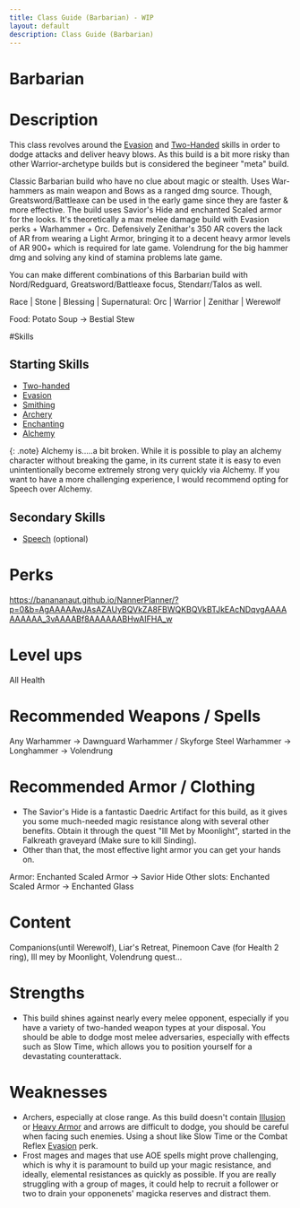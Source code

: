```yaml
---
title: Class Guide (Barbarian) - WIP
layout: default
description: Class Guide (Barbarian) 
---
```


# Barbarian

# Description
This class revolves around the [Evasion](..\..\08-SkillAnalysis\Evasion) and [Two-Handed](..\..\08-SkillAnalysis\Two-Handed) skills in order to dodge attacks and deliver heavy blows. As this build is a bit more risky than other Warrior-archetype builds but is considered the begineer "meta" build.

Classic Barbarian build who have no clue about magic or stealth. Uses War-hammers as main weapon and Bows as a ranged dmg source. Though, Greatsword/Battleaxe can be used in the early game since they are faster & more effective. The build uses Savior's Hide and enchanted Scaled armor for the looks. It's theoretically a max melee damage build with Evasion perks + Warhammer + Orc. Defensively Zenithar's 350 AR covers the lack of AR from wearing a Light Armor, bringing it to a decent heavy armor levels of AR 900+ which is required for late game. Volendrung for the big hammer dmg and solving any kind of stamina problems late game.

You can make different combinations of this Barbarian build with Nord/Redguard, Greatsword/Battleaxe focus, Stendarr/Talos as well.

Race | Stone | Blessing | Supernatural: Orc | Warrior | Zenithar | Werewolf

Food: Potato Soup -> Bestial Stew

#Skills 

## Starting Skills
- [Two-handed](..\..\08-SkillAnalysis\Two-handed)
- [Evasion](..\..\08-SkillAnalysis\Evasion) 
- [Smithing](..\..\08-SkillAnalysis\Smithing) 
- [Archery](..\..\08-SkillAnalysis\Archery) 
- [Enchanting](..\..\08-SkillAnalysis\Enchanting) 
- [Alchemy](..\..\08-SkillAnalysis\Alchemy) 

{: .note}
 Alchemy is.....a bit broken. While it is possible to play an alchemy character without breaking the game, in its current state it is easy to even unintentionally become extremely strong very quickly via Alchemy. If you want to have a more challenging experience, I would recommend opting for Speech over Alchemy.

## Secondary Skills
 
- [Speech](..\..\08-SkillAnalysis\Speech) (optional)

# Perks

https://banananaut.github.io/NannerPlanner/?p=0&b=AgAAAAAwJAsAZAUyBQVkZA8FBWQKBQVkBTJkEAcNDqvgAAAAAAAAAA_3vAAAABf8AAAAAABHwAIFHA_w

# Level ups

All Health

# Recommended Weapons / Spells

Any Warhammer -> Dawnguard Warhammer / Skyforge Steel Warhammer  -> Longhammer -> Volendrung

# Recommended Armor / Clothing
- The Savior's Hide is a fantastic Daedric Artifact for this build, as it gives you some much-needed magic resistance along with several other benefits. Obtain it through the quest "Ill Met by Moonlight", started in the Falkreath graveyard (Make sure to kill Sinding).
- Other than that, the most effective light armor you can get your hands on.

Armor: Enchanted Scaled Armor -> Savior Hide
Other slots: Enchanted Scaled Armor -> Enchanted Glass


# Content
Companions(until Werewolf), Liar's Retreat, Pinemoon Cave (for Health 2 ring), Ill mey by Moonlight, Volendrung quest…

# Strengths
- This build shines against nearly every melee opponent, especially if you have a variety of two-handed weapon types at your disposal. You should be able to dodge most melee adversaries, especially with effects such as Slow Time, which allows you to position yourself for a devastating counterattack.

# Weaknesses
- Archers, especially at close range. As this build doesn't contain [Illusion](..\..\08-SkillAnalysis\Illusion) or [Heavy Armor](..\..\08-SkillAnalysis\Heavy-Armor) and arrows are difficult to dodge, you should be careful when facing such enemies. Using a shout like Slow Time or the Combat Reflex [Evasion](..\..\08-SkillAnalysis\Evasion) perk.
- Frost mages and mages that use AOE spells might prove challenging, which is why it is paramount to build up your magic resistance, and ideally, elemental resistances as quickly as possible. If you are really struggling with a group of mages, it could help to recruit a follower or two to drain your opponenets' magicka reserves and distract them.
